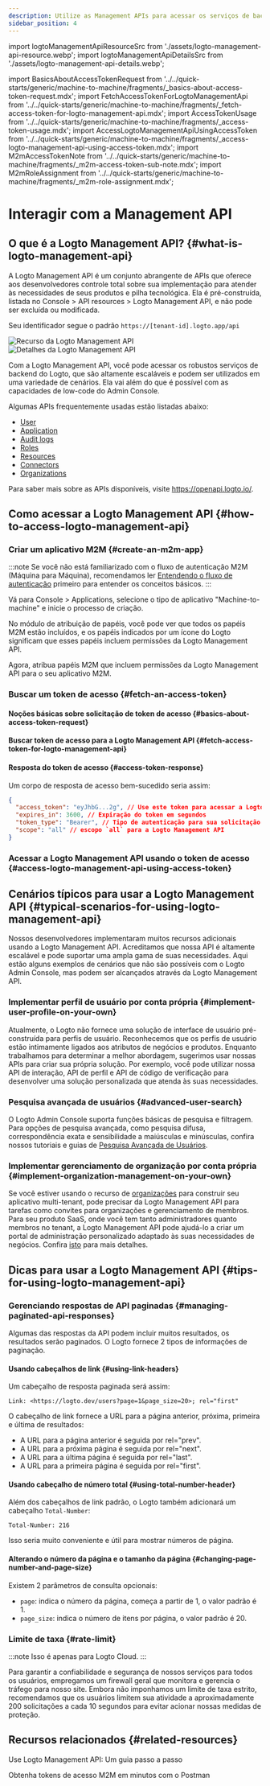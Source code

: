 ```yaml
---
description: Utilize as Management APIs para acessar os serviços de backend do Logto, escalando seu sistema CIAM com gerenciamento de usuários, configurações de conta, verificação de identidade e arquitetura multi-tenant.
sidebar_position: 4
---
```


import logtoManagementApiResourceSrc from './assets/logto-management-api-resource.webp';
import logtoManagementApiDetailsSrc from './assets/logto-management-api-details.webp';

import BasicsAboutAccessTokenRequest from '../../quick-starts/generic/machine-to-machine/fragments/\_basics-about-access-token-request.mdx';
import FetchAccessTokenForLogtoManagementApi from '../../quick-starts/generic/machine-to-machine/fragments/\_fetch-access-token-for-logto-management-api.mdx';
import AccessTokenUsage from '../../quick-starts/generic/machine-to-machine/fragments/\_access-token-usage.mdx';
import AccessLogtoManagementApiUsingAccessToken from '../../quick-starts/generic/machine-to-machine/fragments/\_access-logto-management-api-using-access-token.mdx';
import M2mAccessTokenNote from '../../quick-starts/generic/machine-to-machine/fragments/\_m2m-access-token-sub-note.mdx';
import M2mRoleAssignment from '../../quick-starts/generic/machine-to-machine/fragments/\_m2m-role-assignment.mdx';

# Interagir com a Management API

## O que é a Logto Management API? {#what-is-logto-management-api}

A Logto Management API é um conjunto abrangente de APIs que oferece aos desenvolvedores controle total sobre sua implementação para atender às necessidades de seus produtos e pilha tecnológica. Ela é pré-construída, listada no <CloudLink to="/api-resources">Console > API resources > Logto Management API</CloudLink>, e não pode ser excluída ou modificada.

Seu identificador segue o padrão `https://[tenant-id].logto.app/api`

<img alt="Recurso da Logto Management API" src={logtoManagementApiResourceSrc} />

<img alt="Detalhes da Logto Management API" src={logtoManagementApiDetailsSrc} />

Com a Logto Management API, você pode acessar os robustos serviços de backend do Logto, que são altamente escaláveis e podem ser utilizados em uma variedade de cenários. Ela vai além do que é possível com as capacidades de low-code do Admin Console.

Algumas APIs frequentemente usadas estão listadas abaixo:

- [User](https://openapi.logto.io/operation/operation-getuser)
- [Application](https://openapi.logto.io/operation/operation-listapplications)
- [Audit logs](https://openapi.logto.io/operation/operation-listlogs)
- [Roles](https://openapi.logto.io/operation/operation-listroles)
- [Resources](https://openapi.logto.io/operation/operation-listresources)
- [Connectors](https://openapi.logto.io/operation/operation-listconnectors)
- [Organizations](https://openapi.logto.io/operation/operation-listorganizations)

Para saber mais sobre as APIs disponíveis, visite https://openapi.logto.io/.

## Como acessar a Logto Management API {#how-to-access-logto-management-api}

### Criar um aplicativo M2M {#create-an-m2m-app}

:::note
Se você não está familiarizado com o fluxo de autenticação M2M (Máquina para Máquina), recomendamos ler [Entendendo o fluxo de autenticação](/integrate-logto/integrate-logto-into-your-application/understand-authentication-flow/#machine-to-machine-authentication-flow) primeiro para entender os conceitos básicos.
:::

Vá para <CloudLink to="/applications">Console > Applications</CloudLink>, selecione o tipo de aplicativo "Machine-to-machine" e inicie o processo de criação.

<M2mRoleAssignment />

No módulo de atribuição de papéis, você pode ver que todos os papéis M2M estão incluídos, e os papéis indicados por um ícone do Logto significam que esses papéis incluem permissões da Logto Management API.

Agora, atribua papéis M2M que incluem permissões da Logto Management API para o seu aplicativo M2M.

### Buscar um token de acesso {#fetch-an-access-token}

#### Noções básicas sobre solicitação de token de acesso {#basics-about-access-token-request}

<BasicsAboutAccessTokenRequest />

#### Buscar token de acesso para a Logto Management API {#fetch-access-token-for-logto-management-api}

<FetchAccessTokenForLogtoManagementApi />

#### Resposta do token de acesso {#access-token-response}

Um corpo de resposta de acesso bem-sucedido seria assim:

```json
{
  "access_token": "eyJhbG...2g", // Use este token para acessar a Logto Management API
  "expires_in": 3600, // Expiração do token em segundos
  "token_type": "Bearer", // Tipo de autenticação para sua solicitação ao usar o token de acesso
  "scope": "all" // escopo `all` para a Logto Management API
}
```

<M2mAccessTokenNote />

### Acessar a Logto Management API usando o token de acesso {#access-logto-management-api-using-access-token}

<AccessTokenUsage />

<AccessLogtoManagementApiUsingAccessToken />

## Cenários típicos para usar a Logto Management API {#typical-scenarios-for-using-logto-management-api}

Nossos desenvolvedores implementaram muitos recursos adicionais usando a Logto Management API. Acreditamos que nossa API é altamente escalável e pode suportar uma ampla gama de suas necessidades. Aqui estão alguns exemplos de cenários que não são possíveis com o Logto Admin Console, mas podem ser alcançados através da Logto Management API.

### Implementar perfil de usuário por conta própria {#implement-user-profile-on-your-own}

Atualmente, o Logto não fornece uma solução de interface de usuário pré-construída para perfis de usuário. Reconhecemos que os perfis de usuário estão intimamente ligados aos atributos de negócios e produtos. Enquanto trabalhamos para determinar a melhor abordagem, sugerimos usar nossas APIs para criar sua própria solução. Por exemplo, você pode utilizar nossa API de interação, API de perfil e API de código de verificação para desenvolver uma solução personalizada que atenda às suas necessidades.

### Pesquisa avançada de usuários {#advanced-user-search}

O Logto Admin Console suporta funções básicas de pesquisa e filtragem. Para opções de pesquisa avançada, como pesquisa difusa, correspondência exata e sensibilidade a maiúsculas e minúsculas, confira nossos tutoriais e guias de [Pesquisa Avançada de Usuários](/user-management/advanced-user-search).

### Implementar gerenciamento de organização por conta própria {#implement-organization-management-on-your-own}

Se você estiver usando o recurso de [organizações](/organizations) para construir seu aplicativo multi-tenant, pode precisar da Logto Management API para tarefas como convites para organizações e gerenciamento de membros. Para seu produto SaaS, onde você tem tanto administradores quanto membros no tenant, a Logto Management API pode ajudá-lo a criar um portal de administração personalizado adaptado às suas necessidades de negócios. Confira [isto](/end-user-flows/organization-experience/) para mais detalhes.

## Dicas para usar a Logto Management API {#tips-for-using-logto-management-api}

### Gerenciando respostas de API paginadas {#managing-paginated-api-responses}

Algumas das respostas da API podem incluir muitos resultados, os resultados serão paginados. O Logto fornece 2 tipos de informações de paginação.

#### Usando cabeçalhos de link {#using-link-headers}

Um cabeçalho de resposta paginada será assim:

```
Link: <https://logto.dev/users?page=1&page_size=20>; rel="first"
```

O cabeçalho de link fornece a URL para a página anterior, próxima, primeira e última de resultados:

- A URL para a página anterior é seguida por rel="prev".
- A URL para a próxima página é seguida por rel="next".
- A URL para a última página é seguida por rel="last".
- A URL para a primeira página é seguida por rel="first".

#### Usando cabeçalho de número total {#using-total-number-header}

Além dos cabeçalhos de link padrão, o Logto também adicionará um cabeçalho `Total-Number`:

```
Total-Number: 216
```

Isso seria muito conveniente e útil para mostrar números de página.

#### Alterando o número da página e o tamanho da página {#changing-page-number-and-page-size}

Existem 2 parâmetros de consulta opcionais:

- `page`: indica o número da página, começa a partir de 1, o valor padrão é 1.
- `page_size`: indica o número de itens por página, o valor padrão é 20.

### Limite de taxa {#rate-limit}

:::note
Isso é apenas para Logto Cloud.
:::

Para garantir a confiabilidade e segurança de nossos serviços para todos os usuários, empregamos um firewall geral que monitora e gerencia o tráfego para nosso site. Embora não imponhamos um limite de taxa estrito, recomendamos que os usuários limitem sua atividade a aproximadamente 200 solicitações a cada 10 segundos para evitar acionar nossas medidas de proteção.

## Recursos relacionados {#related-resources}

<Url href="https://blog.logto.io/management-api">
  Use Logto Management API: Um guia passo a passo
</Url>

<Url href="https://blog.logto.io/use-postman-to-obtain-m2m-access-token">Obtenha tokens de acesso M2M em minutos com o Postman</Url>
